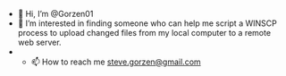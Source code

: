 - 👋 Hi, I’m @Gorzen01
- 👀 I’m interested in finding someone who can help me script a WINSCP process to upload changed files from my local computer to a remote web server.
- - 📫 How to reach me steve.gorzen@gmail.com

<!---
Gorzen01/Gorzen01 is a ✨ special ✨ repository because its `README.md` (this file) appears on your GitHub profile.
You can click the Preview link to take a look at your changes.
--->
